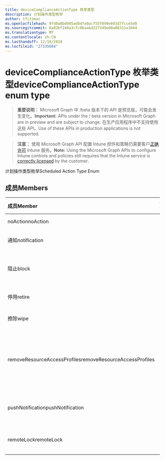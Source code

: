 ```yaml
---
title: deviceComplianceActionType 枚举类型
description: 计划操作类型枚举
author: tfitzmac
ms.openlocfilehash: 9fd0a8bd045ad04fe0acf55f899e693d7fcce5d0
ms.sourcegitcommit: 6a82bf240a3cfc0baabd227349e08a08311e3d44
ms.translationtype: MT
ms.contentlocale: zh-CN
ms.lasthandoff: 12/18/2018
ms.locfileid: "27335684"
---
```

# <a name="devicecomplianceactiontype-enum-type"></a><span data-ttu-id="09b5e-103">deviceComplianceActionType 枚举类型</span><span class="sxs-lookup"><span data-stu-id="09b5e-103">deviceComplianceActionType enum type</span></span>

> <span data-ttu-id="09b5e-104">**重要说明：** Microsoft Graph 中 /beta 版本下的 API 是预览版，可能会发生变化。</span><span class="sxs-lookup"><span data-stu-id="09b5e-104">**Important:** APIs under the / beta version in Microsoft Graph are in preview and are subject to change.</span></span> <span data-ttu-id="09b5e-105">在生产应用程序中不支持使用这些 API。</span><span class="sxs-lookup"><span data-stu-id="09b5e-105">Use of these APIs in production applications is not supported.</span></span>

> <span data-ttu-id="09b5e-106">**注意：** 使用 Microsoft Graph API 配置 Intune 控件和策略仍需要客户[正确许可](https://go.microsoft.com/fwlink/?linkid=839381) Intune 服务。</span><span class="sxs-lookup"><span data-stu-id="09b5e-106">**Note:** Using the Microsoft Graph APIs to configure Intune controls and policies still requires that the Intune service is [correctly licensed](https://go.microsoft.com/fwlink/?linkid=839381) by the customer.</span></span>

<span data-ttu-id="09b5e-107">计划操作类型枚举</span><span class="sxs-lookup"><span data-stu-id="09b5e-107">Scheduled Action Type Enum</span></span>
## <a name="members"></a><span data-ttu-id="09b5e-108">成员</span><span class="sxs-lookup"><span data-stu-id="09b5e-108">Members</span></span>
|<span data-ttu-id="09b5e-109">成员</span><span class="sxs-lookup"><span data-stu-id="09b5e-109">Member</span></span>|<span data-ttu-id="09b5e-110">值</span><span class="sxs-lookup"><span data-stu-id="09b5e-110">Value</span></span>|<span data-ttu-id="09b5e-111">说明</span><span class="sxs-lookup"><span data-stu-id="09b5e-111">Description</span></span>|
|:---|:---|:---|
|<span data-ttu-id="09b5e-112">noAction</span><span class="sxs-lookup"><span data-stu-id="09b5e-112">noAction</span></span>|<span data-ttu-id="09b5e-113">0</span><span class="sxs-lookup"><span data-stu-id="09b5e-113">0</span></span>|<span data-ttu-id="09b5e-114">任何操作</span><span class="sxs-lookup"><span data-stu-id="09b5e-114">No Action</span></span>|
|<span data-ttu-id="09b5e-115">通知</span><span class="sxs-lookup"><span data-stu-id="09b5e-115">notification</span></span>|<span data-ttu-id="09b5e-116">1</span><span class="sxs-lookup"><span data-stu-id="09b5e-116">1</span></span>|<span data-ttu-id="09b5e-117">发送通知</span><span class="sxs-lookup"><span data-stu-id="09b5e-117">Send Notification</span></span>|
|<span data-ttu-id="09b5e-118">阻止</span><span class="sxs-lookup"><span data-stu-id="09b5e-118">block</span></span>|<span data-ttu-id="09b5e-119">2</span><span class="sxs-lookup"><span data-stu-id="09b5e-119">2</span></span>|<span data-ttu-id="09b5e-120">阻止 AAD 中的设备</span><span class="sxs-lookup"><span data-stu-id="09b5e-120">Block the device in AAD</span></span>|
|<span data-ttu-id="09b5e-121">停用</span><span class="sxs-lookup"><span data-stu-id="09b5e-121">retire</span></span>|<span data-ttu-id="09b5e-122">3</span><span class="sxs-lookup"><span data-stu-id="09b5e-122">3</span></span>|<span data-ttu-id="09b5e-123">停用设备</span><span class="sxs-lookup"><span data-stu-id="09b5e-123">Retire the device</span></span>|
|<span data-ttu-id="09b5e-124">擦除</span><span class="sxs-lookup"><span data-stu-id="09b5e-124">wipe</span></span>|<span data-ttu-id="09b5e-125">4</span><span class="sxs-lookup"><span data-stu-id="09b5e-125">4</span></span>|<span data-ttu-id="09b5e-126">擦除设备</span><span class="sxs-lookup"><span data-stu-id="09b5e-126">Wipe the device</span></span>|
|<span data-ttu-id="09b5e-127">removeResourceAccessProfiles</span><span class="sxs-lookup"><span data-stu-id="09b5e-127">removeResourceAccessProfiles</span></span>|<span data-ttu-id="09b5e-128">5</span><span class="sxs-lookup"><span data-stu-id="09b5e-128">5</span></span>|<span data-ttu-id="09b5e-129">从设备中删除资源访问配置文件</span><span class="sxs-lookup"><span data-stu-id="09b5e-129">Remove Resource Access Profiles from the device</span></span>|
|<span data-ttu-id="09b5e-130">pushNotification</span><span class="sxs-lookup"><span data-stu-id="09b5e-130">pushNotification</span></span>|<span data-ttu-id="09b5e-131">9</span><span class="sxs-lookup"><span data-stu-id="09b5e-131">9</span></span>|<span data-ttu-id="09b5e-132">向设备发送推送通知</span><span class="sxs-lookup"><span data-stu-id="09b5e-132">Send push notification to device</span></span>|
|<span data-ttu-id="09b5e-133">remoteLock</span><span class="sxs-lookup"><span data-stu-id="09b5e-133">remoteLock</span></span>|<span data-ttu-id="09b5e-134">10</span><span class="sxs-lookup"><span data-stu-id="09b5e-134">10</span></span>|<span data-ttu-id="09b5e-135">远程锁定设备</span><span class="sxs-lookup"><span data-stu-id="09b5e-135">Remotely lock the device</span></span>|





